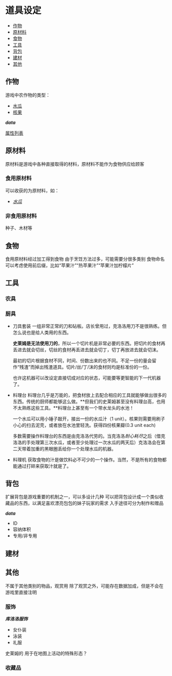 # 道具设定

- [作物](#作物)
- [原材料](#原材料)
- [食物](#食物)
- [工具](#工具)
- [背包](#背包)
- [建材](#建材)
- [其他](#其他)

## 作物

游戏中农作物的类型：

- [水瓜](items\waterfruit.md)
- [核果](items\corefruit.md)

***data***

[属性列表](items\\_itemproperty.md#标准列表)


## 原材料

原材料是游戏中各种直接取得的材料，原材料不能作为食物供应给顾客

### 食用原材料

可以收获的为原材料，如：

- [*水瓜*](items\waterfruit.md#141-%e6%b0%b4%e7%93%9c)

### 非食用原材料

种子、木材等

## 食物

食用原材料经过加工得到食物
由于烹饪方法过多，可能需要分很多类别
食物命名可以考虑使用前后缀，比如“苹果汁”“热苹果汁”“苹果汁加柠檬片”

## 工具

### 农具

### 厨具

- 刀具套装
    一组非常正常的刀和砧板。店长曾用过，克洛洛用刀不是很熟练。但怎么说也是给人类用的东西。

    **史莱姆是无法使用刀的**，所以一个切片机是非常必要的东西。把切片的食材再丢进去就会切丝，切丝的食材再丢进去就会切丁，切丁再放进去就会切沫。

    最初的切片根据食材不同，时间、份数出来的也不同。不足一份的量会留作“残渣”而掉出残渣道具。切片/丝/丁/沫的食材则均是标准份的一份。

    也许这机器可以改设定直接切成对应的状态，可能要等更智能的下一代机器了。
- 料理台
    料理台几乎是万能的，把食材放上去配合相应的工具就能够做出很多的东西。传统的厨师都能够这么做。**但我们的史莱姆甚至没有料理台高，也用不太熟练这些工具。**料理台上甚至有一个带水龙头的水池！

    一个水瓜可以用小锤子敲开，接出一份的水瓜汁（1 unit）。核果则需要用刷子小心的扫去泥壳，或者放在水池里轻洗。获得四份核果瓣(0.3 unit each)

    多数需要操作料理台的东西是由克洛洛代劳的。当克洛洛*耐心耗尽*之后（借克洛洛的手处理第三次水瓜，或者至少处理过一次水瓜的两天后）克洛洛会在第二天带着加重的黑眼圈丢给你一个处理水瓜的机器。

- 料理机
    获取食物的汁是做饮料必不可少的一个操作。当然，不是所有的食物都能通过打碎来获取汁就是了。

## 背包

扩展背包是游戏重要的机制之一，可以多设计几种
可以把背包设计成一个类似收藏品的东西，以满足喜欢漂亮包包的妹子玩家的需求
入手途径可分为制作和赠品

***data***

- ID
- 容纳体积
- 专用/非专用

## 建材

## 其他

不属于其他类别的物品，观赏用
除了观赏之外，可能存在数据加成，但是不会在游戏里直接注明

### 服饰

***库洛洛服饰***

- 女仆装
- 泳装
- 礼服

史莱姆的
用于在地图上活动的特殊形态？

### 收藏品
